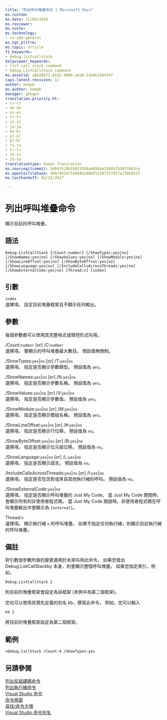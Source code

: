 ```yaml
---
title: "列出呼叫堆疊命令 | Microsoft Docs"
ms.custom: 
ms.date: 11/04/2016
ms.reviewer: 
ms.suite: 
ms.technology:
- vs-ide-general
ms.tgt_pltfrm: 
ms.topic: article
f1_keywords:
- debug.listcallstack
helpviewer_keywords:
- list call stack command
- Debug.ListCallStack command
ms.assetid: a8b20bf2-81d2-4069-aea8-23e6b15b4347
caps.latest.revision: 12
author: kempb
ms.author: kempb
manager: ghogen
translation.priority.ht:
- cs-cz
- de-de
- es-es
- fr-fr
- it-it
- ja-jp
- ko-kr
- pl-pl
- pt-br
- ru-ru
- tr-tr
- zh-cn
- zh-tw
translationtype: Human Translation
ms.sourcegitcommit: 5db97d19b1b823388a465bba15d057b30ff0b3ce
ms.openlocfilehash: 409c9434f54688b2088552397377957a1f8985d3
ms.lasthandoff: 02/22/2017

---
```

# <a name="list-call-stack-command"></a>列出呼叫堆疊命令
顯示目前的呼叫堆疊。  
  
## <a name="syntax"></a>語法  
  
```  
Debug.ListCallStack [/Count:number] [/ShowTypes:yes|no]  
[/ShowNames:yes|no] [/ShowValues:yes|no] [/ShowModule:yes|no]  
[/ShowLineOffset:yes|no] [/ShowByteOffset:yes|no]  
[/ShowLanguage:yes|no] [/IncludeCallsAcrossThreads:yes|no]  
[/ShowExternalCode:yes|no] [Thread:n] [index]  
```  
  
## <a name="arguments"></a>引數  
 `index`  
 選擇項。 設定目前堆疊框架且不顯示任何輸出。  
  
## <a name="switches"></a>參數  
 每個參數都可以使用其完整格式或簡短形式叫用。  
  
 /Count:`number` [or] /C:`number`  
 選擇項。 要顯示的呼叫堆疊最大數目。 預設值無限制。  
  
 /ShowTypes:`yes`&#124;`no` [or] /T:`yes`&#124;`no`  
 選擇項。 指定是否顯示參數類型。 預設值為 `yes`。  
  
 /ShowNames:`yes`&#124;`no` [or] /N:`yes`&#124;`no`  
 選擇項。 指定是否顯示參數名稱。 預設值為 `yes`。  
  
 /ShowValues:`yes`&#124;`no` [or] /V:`yes`&#124;`no`  
 選擇項。 指定是否顯示參數值。 預設值為 `yes`。  
  
 /ShowModule:`yes`&#124;`no` [or] /M:`yes`&#124;`no`  
 選擇項。 指定是否顯示模組名稱。 預設值為 `yes`。  
  
 /ShowLineOffset:`yes`&#124;`no` [or] /#:`yes`&#124;`no`  
 選擇項。 指定是否顯示行位移。 預設值為 `no`。  
  
 /ShowByteOffset:`yes`&#124;`no` [or] /B:`yes`&#124;`no`  
 選擇項。 指定是否顯示位元組位移。 預設值為 `no`。  
  
 /ShowLanguage:`yes`&#124;`no` [or] /L:`yes`&#124;`no`  
 選擇項。 指定是否顯示語言。 預設值為 `no`。  
  
 /IncludeCallsAcrossThreads:`yes`&#124;`no` [or] /I:`yes`&#124;`no`  
 選擇項。 指定是否包含對或來自其他執行緒的呼叫。 預設值為 `no`。  
  
 /ShowExternalCode:`yes`&#124;`no`  
 選擇項。 指定是否顯示呼叫堆疊的 Just My Code。 當 Just My Code 關閉時，會顯示所有的非使用者程式碼。 當 Just My Code 開啟時，非使用者程式碼在呼叫堆疊輸出中會顯示為 `[external]`。  
  
 Thread:`n`  
 選擇項。 顯示執行緒 `n` 的呼叫堆疊。 如果不指定任何執行緒，則顯示目前執行緒的呼叫堆疊。  
  
## <a name="remarks"></a>備註  
 對引數或參數所做的變更適用於未來叫用此命令。 如果您發出 Debug.ListCallStackby 本身，則會顯示整個呼叫堆疊。 如果您指定索引，例如，  
  
```  
Debug.ListCallStack 2  
```  
  
 則目前的堆疊框架會設定為該框架 (本例中為第二個框架)。  
  
 您也可以使用其預先定義的別名 kb，撰寫此命令。 例如，您可以輸入  
  
```  
kb 2  
```  
  
 將目前的堆疊框架設定為第二個框架。  
  
## <a name="example"></a>範例  
  
```  
>Debug.CallStack /Count:4 /ShowTypes:yes  
```  
  
## <a name="see-also"></a>另請參閱  
 [列出反組譯碼命令](../../ide/reference/list-disassembly-command.md)   
 [列出執行緒命令](../../ide/reference/list-threads-command.md)   
 [Visual Studio 命令](../../ide/reference/visual-studio-commands.md)   
 [命令視窗](../../ide/reference/command-window.md)   
 [尋找/命令方塊](../../ide/find-command-box.md)   
 [Visual Studio 命令別名](../../ide/reference/visual-studio-command-aliases.md)

